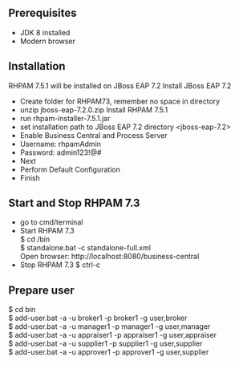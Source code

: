 Prerequisites
---
- JDK 8 installed
- Modern browser

Installation
---
RHPAM 7.5.1 will be installed on JBoss EAP 7.2
Install JBoss EAP 7.2
- Create folder for RHPAM73, remember no space in directory
- unzip jboss-eap-7.2.0.zip
Install RHPAM 7.5.1
- run rhpam-installer-7.5.1.jar
- set installation path to JBoss EAP 7.2 directory <jboss-eap-7.2>
- Enable Business Central and Process Server
- Username: rhpamAdmin
- Password: admin123!@#
- Next
- Perform Default Configuration
- Finish

Start and Stop RHPAM 7.3
---
- go to cmd/terminal
- Start RHPAM 7.3  
  $ cd <jboss-eap>/bin  
  $ standalone.bat -c standalone-full.xml  
  Open browser: http://localhost:8080/business-central
- Stop RHPAM 7.3
  $ ctrl-c
  
  
Prepare user
---
$ cd bin  
$ add-user.bat -a -u broker1 -p broker1 -g user,broker  
$ add-user.bat -a -u manager1 -p manager1 -g user,manager  
$ add-user.bat -a -u appraiser1 -p appraiser1 -g user,appraiser  
$ add-user.bat -a -u supplier1 -p supplier1 -g user,supplier  
$ add-user.bat -a -u approver1 -p approver1 -g user,supplier 
  
